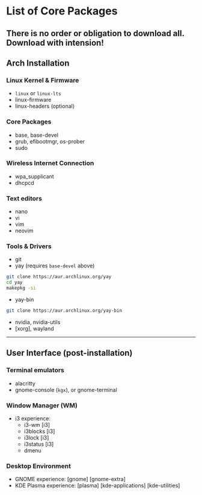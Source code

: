 # List of Core Packages
There is no order or obligation to download all. Download with intension!
---
## Arch Installation
### Linux Kernel & Firmware
- `linux` or `linux-lts`
- linux-firmware
- linux-headers (optional)

### Core Packages
- base, base-devel
- grub, efibootmgr, os-prober
- sudo

### Wireless Internet Connection
- wpa_supplicant
- dhcpcd

### Text editors
- nano
- vi
- vim
- neovim

### Tools & Drivers
- git
- yay (requires `base-devel` above)
```sh
git clone https://aur.archlinux.org/yay
cd yay
makepkg -si
```
- yay-bin
```sh
git clone https://aur.archlinux.org/yay-bin
```
- nvidia, nvidia-utils
- [xorg], wayland
---
## User Interface (post-installation)
### Terminal emulators
- alacritty
- gnome-console (`kgx`), or gnome-terminal

### Window Manager (WM)
* i3 experience:
    - i3-wm [i3]
    - i3blocks [i3]
    - i3lock [i3]
    - i3status [i3]
    - dmenu

### Desktop Environment
* GNOME experience: [gnome] [gnome-extra]
* KDE Plasma experience: [plasma] [kde-applications] [kde-utilities]
